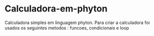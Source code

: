 # Calculadora-em-phyton
Calculadora simples em linguagem phyton.
Para criar a calculadora foi usados os seguintes metodos :
funcoes, condicionais e loop 

